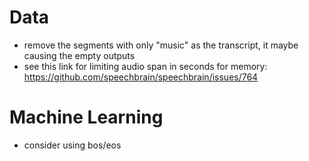 # Data
- remove the segments with only "music" as the transcript, it maybe causing the empty outputs
- see this link for limiting audio span in seconds for memory: https://github.com/speechbrain/speechbrain/issues/764

# Machine Learning
- consider using bos/eos

